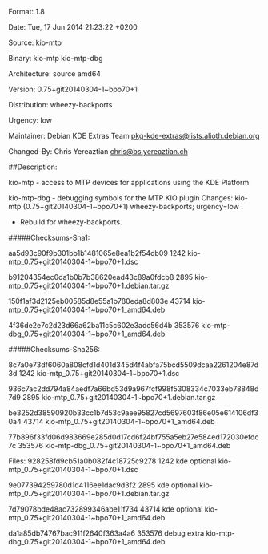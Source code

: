 Format: 1.8

Date: Tue, 17 Jun 2014 21:23:22 +0200

Source: kio-mtp

Binary: kio-mtp kio-mtp-dbg

Architecture: source amd64

Version: 0.75+git20140304-1~bpo70+1

Distribution: wheezy-backports

Urgency: low

Maintainer: Debian KDE Extras Team <pkg-kde-extras@lists.alioth.debian.org>

Changed-By: Chris Yereaztian <chris@bs.yereaztian.ch>

##Description:

 kio-mtp    - access to MTP devices for applications using the KDE Platform

 kio-mtp-dbg - debugging symbols for the MTP KIO plugin
Changes:
 kio-mtp (0.75+git20140304-1~bpo70+1) wheezy-backports; urgency=low
 .
   * Rebuild for wheezy-backports.

#####Checksums-Sha1:

 aa5d93c90f9b301bb1b1481065e8ea1b2f54db09 1242 kio-mtp_0.75+git20140304-1~bpo70+1.dsc

 b91204354ec0da1b0b7b38620ead43c89a0fdcb8 2895 kio-mtp_0.75+git20140304-1~bpo70+1.debian.tar.gz

 150f1af3d2125eb00585d8e55a1b780eda8d803e 43714 kio-mtp_0.75+git20140304-1~bpo70+1_amd64.deb

 4f36de2e7c2d23d66a62ba11c5c602e3adc56d4b 353576 kio-mtp-dbg_0.75+git20140304-1~bpo70+1_amd64.deb

#####Checksums-Sha256:

 8c7a0e73df6060a808cfd1d401d345d4f4abfa75bcd5509dcaa2261204e87d3d 1242 kio-mtp_0.75+git20140304-1~bpo70+1.dsc

 936c7ac2dd794a84aedf7a66bd53d9a967fcf998f5308334c7033eb78848d7d9 2895 kio-mtp_0.75+git20140304-1~bpo70+1.debian.tar.gz

 be3252d38590920b33cc1b7d53c9aee95827cd5697603f86e05e614106df30a4 43714 kio-mtp_0.75+git20140304-1~bpo70+1_amd64.deb

 77b896f33fd06d983669e285d0d17cd6f24bf755a5eb27e584ed172030efdc7c 353576 kio-mtp-dbg_0.75+git20140304-1~bpo70+1_amd64.deb

Files:
 928258fd9cb51a0b082f4c18725c9278 1242 kde optional kio-mtp_0.75+git20140304-1~bpo70+1.dsc

 9e077394259780d1d4116ee1dac9d3f2 2895 kde optional kio-mtp_0.75+git20140304-1~bpo70+1.debian.tar.gz

 7d79078bde48ac732899346abe11f734 43714 kde optional kio-mtp_0.75+git20140304-1~bpo70+1_amd64.deb

 da1a85db74767bac911f2640f363a4a6 353576 debug extra kio-mtp-dbg_0.75+git20140304-1~bpo70+1_amd64.deb
